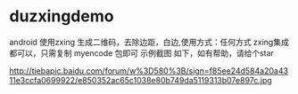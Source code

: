 # duzxingdemo
android 使用zxing 生成二维码，去除边距，白边,使用方式：任何方式 zxing集成都可以，只需复制 myencode 包即可
示例截图 如下，如有帮助，请给个star

http://tiebapic.baidu.com/forum/w%3D580%3B/sign=f85ee24d584a20a4311e3ccfa0699922/e850352ac65c1038e80b749da5119313b07e897c.jpg

